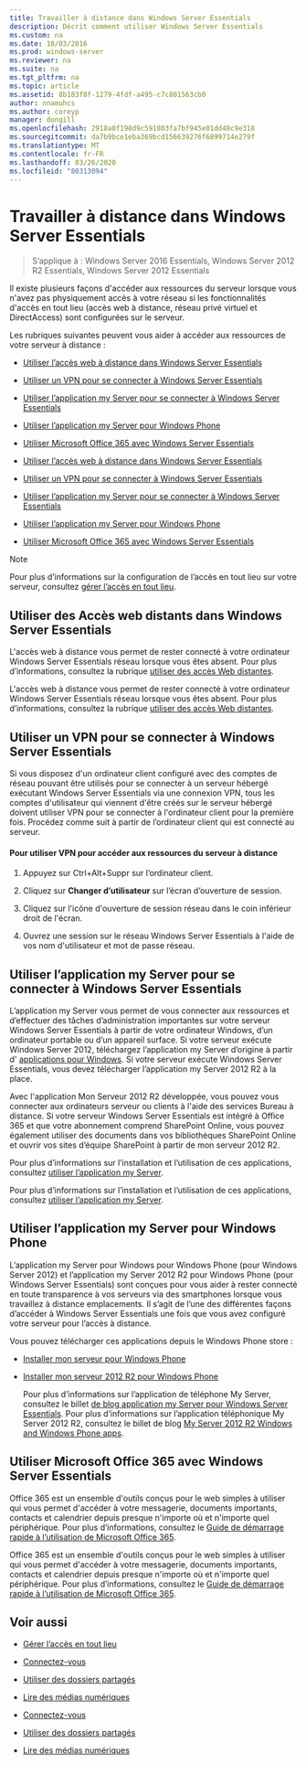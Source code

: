 ```yaml
---
title: Travailler à distance dans Windows Server Essentials
description: Décrit comment utiliser Windows Server Essentials
ms.custom: na
ms.date: 10/03/2016
ms.prod: windows-server
ms.reviewer: na
ms.suite: na
ms.tgt_pltfrm: na
ms.topic: article
ms.assetid: 8b183f8f-1279-4fdf-a495-c7c801563cb0
author: nnamuhcs
ms.author: coreyp
manager: dongill
ms.openlocfilehash: 2918a0f198d9c591803fa7bf945e01dd48c9e318
ms.sourcegitcommit: da7b9bce1eba369bcd156639276f6899714e279f
ms.translationtype: MT
ms.contentlocale: fr-FR
ms.lasthandoff: 03/26/2020
ms.locfileid: "80313094"
---
```

# <a name="work-remotely-in-windows-server-essentials"></a>Travailler à distance dans Windows Server Essentials

>S’applique à : Windows Server 2016 Essentials, Windows Server 2012 R2 Essentials, Windows Server 2012 Essentials
  
 Il existe plusieurs façons d'accéder aux ressources du serveur lorsque vous n'avez pas physiquement accès à votre réseau si les fonctionnalités d'accès en tout lieu (accès web à distance, réseau privé virtuel et DirectAccess) sont configurées sur le serveur.  
  
 Les rubriques suivantes peuvent vous aider à accéder aux ressources de votre serveur à distance :  
  

-   [Utiliser l’accès web à distance dans Windows Server Essentials](Work-Remotely-in-Windows-Server-Essentials.md#BKMA_RWA)  
  
-   [Utiliser un VPN pour se connecter à Windows Server Essentials](Work-Remotely-in-Windows-Server-Essentials.md#BKMK_3)  
  
-   [Utiliser l’application my Server pour se connecter à Windows Server Essentials](Work-Remotely-in-Windows-Server-Essentials.md#BKMK_App)  
  
-   [Utiliser l’application my Server pour Windows Phone](Work-Remotely-in-Windows-Server-Essentials.md#BKMK_2)  
  
-   [Utiliser Microsoft Office 365 avec Windows Server Essentials](Work-Remotely-in-Windows-Server-Essentials.md#BKMK_O365)  

-   [Utiliser l’accès web à distance dans Windows Server Essentials](../use/Work-Remotely-in-Windows-Server-Essentials.md#BKMA_RWA)  
  
-   [Utiliser un VPN pour se connecter à Windows Server Essentials](../use/Work-Remotely-in-Windows-Server-Essentials.md#BKMK_3)  
  
-   [Utiliser l’application my Server pour se connecter à Windows Server Essentials](../use/Work-Remotely-in-Windows-Server-Essentials.md#BKMK_App)  
  
-   [Utiliser l’application my Server pour Windows Phone](../use/Work-Remotely-in-Windows-Server-Essentials.md#BKMK_2)  
  
-   [Utiliser Microsoft Office 365 avec Windows Server Essentials](../use/Work-Remotely-in-Windows-Server-Essentials.md#BKMK_O365)  

  
> [!NOTE]
>  Pour plus d’informations sur la configuration de l’accès en tout lieu sur votre serveur, consultez [gérer l’accès en tout lieu](../manage/Manage-Anywhere-Access-in-Windows-Server-Essentials.md).  
  
##  <a name="use-remote-web-access-in-windows-server-essentials"></a><a name="BKMA_RWA"></a>Utiliser des Accès web distants dans Windows Server Essentials  

 L'accès web à distance vous permet de rester connecté à votre ordinateur Windows Server Essentials réseau lorsque vous êtes absent. Pour plus d’informations, consultez la rubrique [utiliser des accès Web distantes](Use-Remote-Web-Access-in-Windows-Server-Essentials.md).  

 L'accès web à distance vous permet de rester connecté à votre ordinateur Windows Server Essentials réseau lorsque vous êtes absent. Pour plus d’informations, consultez la rubrique [utiliser des accès Web distantes](../use/Use-Remote-Web-Access-in-Windows-Server-Essentials.md).  

  
##  <a name="use-vpn-to-connect-to-windows-server-essentials"></a><a name="BKMK_3"></a>Utiliser un VPN pour se connecter à Windows Server Essentials  
 Si vous disposez d'un ordinateur client configuré avec des comptes de réseau pouvant être utilisés pour se connecter à un serveur hébergé exécutant Windows Server Essentials via une connexion VPN, tous les comptes d'utilisateur qui viennent d'être créés sur le serveur hébergé doivent utiliser VPN pour se connecter à l'ordinateur client pour la première fois. Procédez comme suit à partir de l’ordinateur client qui est connecté au serveur.  
  
#### <a name="to-use-vpn-to-remotely-access-server-resources"></a>Pour utiliser VPN pour accéder aux ressources du serveur à distance  
  
1.  Appuyez sur Ctrl+Alt+Suppr sur l’ordinateur client.  
  
2.  Cliquez sur **Changer d’utilisateur** sur l’écran d’ouverture de session.  
  
3.  Cliquez sur l'icône d'ouverture de session réseau dans le coin inférieur droit de l'écran.  
  
4.  Ouvrez une session sur le réseau Windows Server Essentials à l'aide de vos nom d'utilisateur et mot de passe réseau.  
  
##  <a name="use-the-my-server-app-to-connect-to-windows-server-essentials"></a><a name="BKMK_App"></a>Utiliser l’application my Server pour se connecter à Windows Server Essentials  
 L’application my Server vous permet de vous connecter aux ressources et d’effectuer des tâches d’administration importantes sur votre serveur Windows Server Essentials à partir de votre ordinateur Windows, d’un ordinateur portable ou d’un appareil surface. Si votre serveur exécute Windows Server 2012, téléchargez l’application my Server d’origine à partir d' [applications pour Windows](https://windows.microsoft.com/windows-8/apps). Si votre serveur exécute Windows Server Essentials, vous devez télécharger l’application my Server 2012 R2 à la place.  
  
 Avec l'application Mon Serveur 2012 R2 développée, vous pouvez vous connecter aux ordinateurs serveur ou clients à l'aide des services Bureau à distance. Si votre serveur Windows Server Essentials est intégré à Office 365 et que votre abonnement comprend SharePoint Online, vous pouvez également utiliser des documents dans vos bibliothèques SharePoint Online et ouvrir vos sites d’équipe SharePoint à partir de mon serveur 2012 R2.  
  

 Pour plus d’informations sur l’installation et l’utilisation de ces applications, consultez [utiliser l’application my Server](Use-the-My-Server-App-to-Connect-to-Windows-Server-Essentials.md).  

 Pour plus d’informations sur l’installation et l’utilisation de ces applications, consultez [utiliser l’application my Server](../use/Use-the-My-Server-App-to-Connect-to-Windows-Server-Essentials.md).  

  
##  <a name="use-the-my-server-app-for-windows-phone"></a><a name="BKMK_2"></a>Utiliser l’application my Server pour Windows Phone  
 L’application my Server pour Windows pour Windows Phone (pour Windows Server 2012) et l’application my Server 2012 R2 pour Windows Phone (pour Windows Server Essentials) sont conçues pour vous aider à rester connecté en toute transparence à vos serveurs via des smartphones lorsque vous travaillez à distance emplacements. Il s’agit de l’une des différentes façons d’accéder à Windows Server Essentials une fois que vous avez configuré votre serveur pour l’accès à distance.  
  
 Vous pouvez télécharger ces applications depuis le Windows Phone store :  
  
- [Installer mon serveur pour Windows Phone](http://www.windowsphone.com/store/app/my-server/6c2f98d5-6fcf-4e1d-b8b1-cde62ea1a94a)  
  
- [Installer mon serveur 2012 R2 pour Windows Phone](http://www.windowsphone.com/store/app/my-server-2012-r2/44f596b5-0477-4096-b96e-ddd6ef64ad6b)  
  
  Pour plus d’informations sur l’application de téléphone My Server, consultez le billet [de blog application my Server pour Windows Server Essentials](https://blogs.technet.com/b/sbs/archive/2012/09/18/my-server-phone-app-for-windows-server-2012-essentials.aspx). Pour plus d’informations sur l’application téléphonique My Server 2012 R2, consultez le billet de blog [My Server 2012 R2 Windows and Windows Phone apps](https://blogs.technet.com/b/sbs/archive/2013/11/19/my-server-2012-r2-windows-and-windows-phone-apps.aspx).  
  
##  <a name="use-microsoft-office-365-with-windows-server-essentials"></a><a name="BKMK_O365"></a>Utiliser Microsoft Office 365 avec Windows Server Essentials  

 Office 365 est un ensemble d'outils conçus pour le web simples à utiliser qui vous permet d'accéder à votre messagerie, documents importants, contacts et calendrier depuis presque n'importe où et n'importe quel périphérique. Pour plus d’informations, consultez le [Guide de démarrage rapide à l’utilisation de Microsoft Office 365](Quick-Start-Guide-to-Using-Microsoft-Office-365-with-Windows-Server-Essentials.md).  

 Office 365 est un ensemble d'outils conçus pour le web simples à utiliser qui vous permet d'accéder à votre messagerie, documents importants, contacts et calendrier depuis presque n'importe où et n'importe quel périphérique. Pour plus d’informations, consultez le [Guide de démarrage rapide à l’utilisation de Microsoft Office 365](../use/Quick-Start-Guide-to-Using-Microsoft-Office-365-with-Windows-Server-Essentials.md).  

  
## <a name="see-also"></a>Voir aussi  
  
-   [Gérer l’accès en tout lieu](../manage/Manage-Anywhere-Access-in-Windows-Server-Essentials.md)  
  

-   [Connectez-vous](Get-Connected-in-Windows-Server-Essentials.md)  
  
-   [Utiliser des dossiers partagés](Use-Shared-Folders-in-Windows-Server-Essentials.md)  
  
-   [Lire des médias numériques](Play-Digital-Media-in-Windows-Server-Essentials.md)

-   [Connectez-vous](../use/Get-Connected-in-Windows-Server-Essentials.md)  
  
-   [Utiliser des dossiers partagés](../use/Use-Shared-Folders-in-Windows-Server-Essentials.md)  
  
-   [Lire des médias numériques](../use/Play-Digital-Media-in-Windows-Server-Essentials.md)

